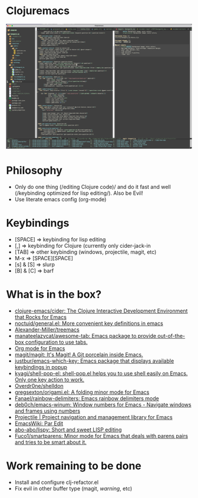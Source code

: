 # Clojuremacs

![clojuremacs-ui](media/clojuremacs.png)

# Philosophy

* Only do one thing (/editing Clojure code)/ and do it fast and well (/keybinding optimized for lisp editing/). Also be Evil!
* Use literate emacs config (org-mode)

# Keybindings
   
* [SPACE] => keybinding for lisp editing
* [,] => keybinding for Clojure (currently only cider-jack-in
* [TAB] => other keybinding (windows, projectile, magit, etc)
* M-x => [SPACE][SPACE]
* [s] & [S] => slurp
* [B] & [C] => barf

# What is in the box?

* [clojure-emacs/cider: The Clojure Interactive Development Environment that Rocks for Emacs](https://github.com/clojure-emacs/cider)
* [noctuid/general.el: More convenient key definitions in emacs](https://github.com/noctuid/general.el)
* [Alexander-Miller/treemacs](https://github.com/Alexander-Miller/treemacs)
* [manateelazycat/awesome-tab: Emacs package to provide out-of-the-box configuration to use tabs.](https://github.com/manateelazycat/awesome-tab)
* [Org mode for Emacs](https://orgmode.org/)
* [magit/magit: It's Magit! A Git porcelain inside Emacs.](https://github.com/magit/magit)
* [justbur/emacs-which-key: Emacs package that displays available keybindings in popup](https://github.com/justbur/emacs-which-key)
* [kyagi/shell-pop-el: shell-pop.el helps you to use shell easily on Emacs. Only one key action to work.](https://github.com/kyagi/shell-pop-el)
* [Overdr0ne/shelldon](https://github.com/Overdr0ne/shelldon)
* [gregsexton/origami.el: A folding minor mode for Emacs](https://github.com/gregsexton/origami.el)
* [Fanael/rainbow-delimiters: Emacs rainbow delimiters mode](https://github.com/Fanael/rainbow-delimiters?auto_subscribed=false)
* [deb0ch/emacs-winum: Window numbers for Emacs - Navigate windows and frames using numbers](https://github.com/deb0ch/emacs-winum)
* [Projectile | Project navigation and management library for Emacs](https://projectile.mx/)
* [EmacsWiki: Par Edit](https://www.emacswiki.org/emacs/ParEdit)
* [abo-abo/lispy: Short and sweet LISP editing](https://github.com/abo-abo/lispy)
* [Fuco1/smartparens: Minor mode for Emacs that deals with parens pairs and tries to be smart about it.](https://github.com/Fuco1/smartparens)

# Work remaining to be done

* Install and configure clj-refactor.el
* Fix evil in other buffer type (magit, *warning*, etc)

